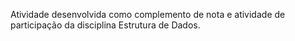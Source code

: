 Atividade desenvolvida como complemento de nota e atividade de participação da disciplina Estrutura de Dados.
